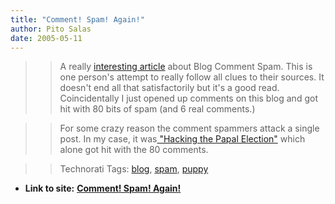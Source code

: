 ```yaml
---
title: "Comment! Spam! Again!"
author: Pito Salas
date: 2005-05-11
---
```



>>

>> A really [interesting
article](<http://www.thebishop.net/geodog/archives/2004/09/18/anatomy_of_comment_spam_script_vendors_emil_kacperski_eugene_blagodarny_and_corporate_helpers.html>)
about Blog Comment Spam. This is one person's attempt to really follow all
clues to their sources. It doesn't end all that satisfactorily but it's a good
read. Coincidentally I just opened up comments on this blog and got hit with
80 bits of spam (and 6 real comments.)

>>

>> For some crazy reason the comment spammers attack a single post. In my
case, it was[ "Hacking the Papal Election"](</weblogs/archives/000637.html>)
which alone got hit with the 80 comments.

>>

>> Technorati Tags: [blog](<http://technorati.com/tag/blog>),
[spam](<http://technorati.com/tag/spam>),
[puppy](<http://technorati.com/tag/puppy>)


* **Link to site:** **[Comment! Spam! Again!](None)**
